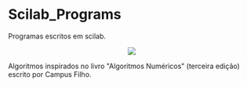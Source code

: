 # Scilab_Programs
Programas escritos em scilab.

<p align = "center">
  <img src= "https://user-images.githubusercontent.com/49538805/69386101-5941b300-0ca0-11ea-9b97-7758a65f4624.jpg">
</p>

Algoritmos inspirados no livro "Algoritmos Numéricos" (terceira edição) escrito por Campus Filho.
